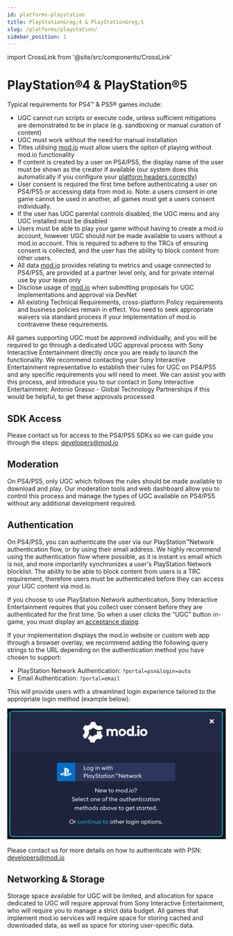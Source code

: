```yaml
---
id: platforms-playstation
title: PlayStation&reg;4 & PlayStation&reg;5
slug: /platforms/playstation/
sidebar_position: 1
---
```

import CrossLink from '@site/src/components/CrossLink'

# PlayStation&reg;4 & PlayStation&reg;5

Typical requirements for PS4&trade; & PS5&reg; games include:
* UGC cannot run scripts or execute code, unless sufficient mitigations are demonstrated to be in place (e.g. sandboxing or manual curation of content)
* UGC must work without the need for manual installation
* Titles utilising [mod.io](https://mod.io/) must allow users the option of playing without mod.io functionality
* If content is created by a user on PS4/PS5, the display name of the user must be shown as the creator if available (our system does this automatically if you configure your [platform headers correctly](https://docs.mod.io/restapiref/#platforms))
* User consent is required the first time before authenticating a user on PS4/PS5 or accessing data from mod.io. Note: a users consent in one game cannot be used in another, all games must get a users consent individually.
* If the user has UGC parental controls disabled, the UGC menu and any UGC installed must be disabled
* Users must be able to play your game without having to create a mod.io account, however UGC should not be made available to users without a mod.io account. This is required to adhere to the TRCs of ensuring consent is collected, and the user has the ability to block content from other users.
* All data [mod.io](https://mod.io/) provides relating to metrics and usage connected to PS4/PS5, are provided at a partner level only, and for private internal use by your team only
* Disclose usage of [mod.io](https://mod.io/) when submitting proposals for UGC implementations and approval via DevNet
* All existing Technical Requirements, cross-platform Policy requirements and business policies remain in effect. You need to seek appropriate waivers via standard process if your implementation of mod.io contravene these requirements.

All games supporting UGC must be approved individually, and you will be required to go through a dedicated UGC approval process with Sony Interactive Entertainment directly once you are ready to launch the functionality. We recommend contacting your Sony Interactive Entertainment representative to establish their rules for UGC on PS4/PS5 and any specific requirements you will need to meet. We can assist you with this process, and introduce you to our contact in Sony Interactive Entertainment: Antonio Grasso - Global Technology Partnerships if this would be helpful, to get these approvals processed.

## SDK Access

Please contact us for access to the PS4/PS5 SDKs so we can guide you through the steps: [developers@mod.io](mailto:developers@mod.io)

## Moderation

On PS4/PS5, only UGC which follows the rules should be made available to download and play. Our moderation tools and web dashboard allow you to control this process and manage the types of UGC available on PS4/PS5 without any additional development required.

## Authentication

On PS4/PS5, you can authenticate the user via our PlayStation&trade;Network authentication flow, or by using their email address. We highly recommend using the authentication flow where possible, as it is instant vs email which is not, and more importantly synchronizes a user's PlayStation Network blocklist. The ability to be able to block content from users is a TRC requirement, therefore users must be authenticated before they can access your UGC content via mod.io. 

If you choose to use PlayStation Network authentication, Sony Interactive Entertainment requires that you collect user consent before they are authenticated for the first time. So when a user clicks the “UGC” button in-game, you must display an [acceptance dialog](/user-consent/).

If your implementation displays the mod.io website or custom web app through a browser overlay, we recommend adding the following query strings to the URL depending on the authentication method you have chosen to support:
* PlayStation Network Authentication: `?portal=psn&login=auto`
* Email Authentication: `?portal=email`

This will provide users with a streamlined login experience tailored to the appropriate login method (example below):

![PlayStation Network log in interface available in the mod.io web UI](images/console-support/psn_auth_web.png)

Please contact us for more details on how to authenticate with PSN: [developers@mod.io](mailto:developers@mod.io)

## Networking & Storage

Storage space available for UGC will be limited, and allocation for space dedicated to UGC will require approval from Sony Interactive Entertainment, who will require you to manage a strict data budget. All games that implement mod.io services will require space for storing cached and downloaded data, as well as space for storing user-specific data.